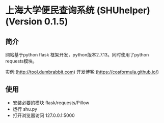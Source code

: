# 上海大学便民查询系统 (SHUhelper) (Version 0.1.5)

## 简介
网站基于python flask 框架开发，python版本2.7.13。同时使用了python requests模块。

实例:(http://tool.dumbrabbit.com)
开发博客:(https://cosformula.github.io/)
## 使用

* 安装必要的模块 flask/requests/Pillow
* 运行 shu.py
* 打开浏览器访问 127.0.0.1:5000